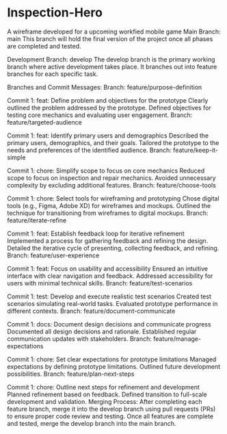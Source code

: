 # Inspection-Hero
A wireframe developed for a upcoming workfied mobile game
Main Branch: main
This branch will hold the final version of the project once all phases are completed and tested.

Development Branch: develop
The develop branch is the primary working branch where active development takes place. It branches out into feature branches for each specific task.

Branches and Commit Messages:
Branch: feature/purpose-definition

Commit 1: feat: Define problem and objectives for the prototype
Clearly outlined the problem addressed by the prototype.
Defined objectives for testing core mechanics and evaluating user engagement.
Branch: feature/targeted-audience

Commit 1: feat: Identify primary users and demographics
Described the primary users, demographics, and their goals.
Tailored the prototype to the needs and preferences of the identified audience.
Branch: feature/keep-it-simple

Commit 1: chore: Simplify scope to focus on core mechanics
Reduced scope to focus on inspection and repair mechanics.
Avoided unnecessary complexity by excluding additional features.
Branch: feature/choose-tools

Commit 1: chore: Select tools for wireframing and prototyping
Chose digital tools (e.g., Figma, Adobe XD) for wireframes and mockups.
Outlined the technique for transitioning from wireframes to digital mockups.
Branch: feature/iterate-refine

Commit 1: feat: Establish feedback loop for iterative refinement
Implemented a process for gathering feedback and refining the design.
Detailed the iterative cycle of presenting, collecting feedback, and refining.
Branch: feature/user-experience

Commit 1: feat: Focus on usability and accessibility
Ensured an intuitive interface with clear navigation and feedback.
Addressed accessibility for users with minimal technical skills.
Branch: feature/test-scenarios

Commit 1: test: Develop and execute realistic test scenarios
Created test scenarios simulating real-world tasks.
Evaluated prototype performance in different contexts.
Branch: feature/document-communicate

Commit 1: docs: Document design decisions and communicate progress
Documented all design decisions and rationale.
Established regular communication updates with stakeholders.
Branch: feature/manage-expectations

Commit 1: chore: Set clear expectations for prototype limitations
Managed expectations by defining prototype limitations.
Outlined future development possibilities.
Branch: feature/plan-next-steps

Commit 1: chore: Outline next steps for refinement and development
Planned refinement based on feedback.
Defined transition to full-scale development and validation.
Merging Process:
After completing each feature branch, merge it into the develop branch using pull requests (PRs) to ensure proper code review and testing.
Once all features are complete and tested, merge the develop branch into the main branch.

